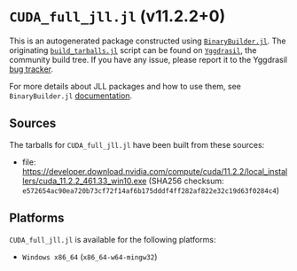 # `CUDA_full_jll.jl` (v11.2.2+0)

This is an autogenerated package constructed using [`BinaryBuilder.jl`](https://github.com/JuliaPackaging/BinaryBuilder.jl). The originating [`build_tarballs.jl`](https://github.com/JuliaPackaging/Yggdrasil/blob/463ad9cc9acb89fb1f2ebb1c9467c4080df68844/C/CUDA/CUDA_full@11.2/build_tarballs.jl) script can be found on [`Yggdrasil`](https://github.com/JuliaPackaging/Yggdrasil/), the community build tree.  If you have any issue, please report it to the Yggdrasil [bug tracker](https://github.com/JuliaPackaging/Yggdrasil/issues).

For more details about JLL packages and how to use them, see `BinaryBuilder.jl` [documentation](https://juliapackaging.github.io/BinaryBuilder.jl/dev/jll/).

## Sources

The tarballs for `CUDA_full_jll.jl` have been built from these sources:

* file: https://developer.download.nvidia.com/compute/cuda/11.2.2/local_installers/cuda_11.2.2_461.33_win10.exe (SHA256 checksum: `e572654ac90ea720b73cf72f14af6b175dddf4ff282af822e32c19d63f0284c4`)

## Platforms

`CUDA_full_jll.jl` is available for the following platforms:

* `Windows x86_64` (`x86_64-w64-mingw32`)
